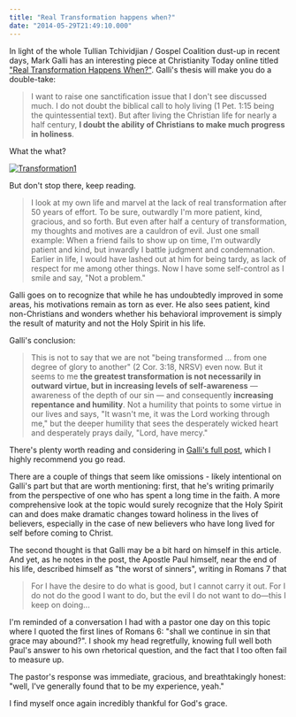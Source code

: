 ```yaml
---
title: "Real Transformation happens when?"
date: "2014-05-29T21:49:10.000"
---
```


In light of the whole Tullian Tchividjian / Gospel Coalition dust-up in recent days, Mark Galli has an interesting piece at Christianity Today online titled ["Real Transformation Happens When?"](http://www.christianitytoday.com/ct/2014/may-web-only/real-transformation-happens-when.html). Galli's thesis will make you do a double-take:

> I want to raise one sanctification issue that I don't see discussed much. I do not doubt the biblical call to holy living (1 Pet. 1:15 being the quintessential text). But after living the Christian life for nearly a half century, **I doubt the ability of Christians to make much progress in holiness**.

What the what?

[![Transformation1](http://chrishubbs.com/wordpress/wp-content/uploads/2014/05/Transformation1-300x156.jpg)](http://chrishubbs.com/wordpress/wp-content/uploads/2014/05/Transformation1.jpg)

But don't stop there, keep reading.

> I look at my own life and marvel at the lack of real transformation after 50 years of effort. To be sure, outwardly I'm more patient, kind, gracious, and so forth. But even after half a century of transformation, my thoughts and motives are a cauldron of evil. Just one small example: When a friend fails to show up on time, I'm outwardly patient and kind, but inwardly I battle judgment and condemnation. Earlier in life, I would have lashed out at him for being tardy, as lack of respect for me among other things. Now I have some self-control as I smile and say, "Not a problem."

Galli goes on to recognize that while he has undoubtedly improved in some areas, his motivations remain as torn as ever. He also sees patient, kind non-Christians and wonders whether his behavioral improvement is simply the result of maturity and not the Holy Spirit in his life.

Galli's conclusion:

> This is not to say that we are not "being transformed … from one degree of glory to another" (2 Cor. 3:18, NRSV) even now. But it seems to me **the greatest transformation is not necessarily in outward virtue, but in increasing levels of self-awareness** — awareness of the depth of our sin — and consequently **increasing repentance and humility**. Not a humility that points to some virtue in our lives and says, "It wasn't me, it was the Lord working through me," but the deeper humility that sees the desperately wicked heart and desperately prays daily, "Lord, have mercy."

There's plenty worth reading and considering in [Galli's full post](http://www.christianitytoday.com/ct/2014/may-web-only/real-transformation-happens-when.html), which I highly recommend you go read.

There are a couple of things that seem like omissions - likely intentional on Galli's part but that are worth mentioning: first, that he's writing primarily from the perspective of one who has spent a long time in the faith. A more comprehensive look at the topic would surely recognize that the Holy Spirit can and does make dramatic changes toward holiness in the lives of believers, especially in the case of new believers who have long lived for self before coming to Christ.

The second thought is that Galli may be a bit hard on himself in this article. And yet, as he notes in the post, the Apostle Paul himself, near the end of his life, described himself as "the worst of sinners", writing in Romans 7 that

> For I have the desire to do what is good, but I cannot carry it out. For I do not do the good I want to do, but the evil I do not want to do—this I keep on doing...

I'm reminded of a conversation I had with a pastor one day on this topic where I quoted the first lines of Romans 6: "shall we continue in sin that grace may abound?". I shook my head regretfully, knowing full well both Paul's answer to his own rhetorical question, and the fact that I too often fail to measure up.

The pastor's response was immediate, gracious, and breathtakingly honest: "well, I've generally found that to be my experience, yeah."

I find myself once again incredibly thankful for God's grace.
